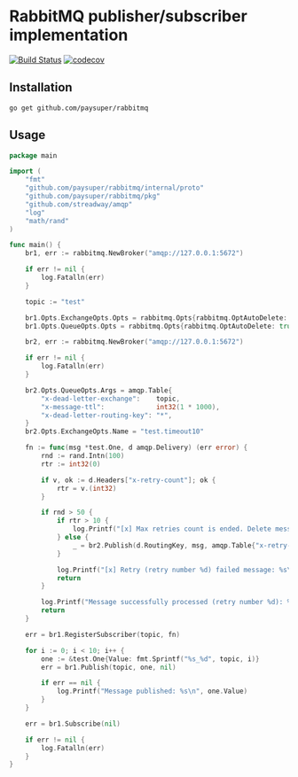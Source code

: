RabbitMQ publisher/subscriber implementation 
=============

[![Build Status](https://travis-ci.com/paysuper/rabbitmq.svg?branch=v1)](https://travis-ci.com/paysuper/rabbitmq) [![codecov](https://codecov.io/gh/paysuper/rabbitmq/branch/v1/graph/badge.svg)](https://codecov.io/gh/paysuper/rabbitmq)

## Installation 

`go get github.com/paysuper/rabbitmq`

## Usage

```go
package main

import (
	"fmt"
	"github.com/paysuper/rabbitmq/internal/proto"
	"github.com/paysuper/rabbitmq/pkg"
	"github.com/streadway/amqp"
	"log"
	"math/rand"
)

func main() {
	br1, err := rabbitmq.NewBroker("amqp://127.0.0.1:5672")

	if err != nil {
		log.Fatalln(err)
	}

	topic := "test"

	br1.Opts.ExchangeOpts.Opts = rabbitmq.Opts{rabbitmq.OptAutoDelete: true}
	br1.Opts.QueueOpts.Opts = rabbitmq.Opts{rabbitmq.OptAutoDelete: true}

	br2, err := rabbitmq.NewBroker("amqp://127.0.0.1:5672")

	if err != nil {
		log.Fatalln(err)
	}

	br2.Opts.QueueOpts.Args = amqp.Table{
		"x-dead-letter-exchange":    topic,
		"x-message-ttl":             int32(1 * 1000),
		"x-dead-letter-routing-key": "*",
	}
	br2.Opts.ExchangeOpts.Name = "test.timeout10"

	fn := func(msg *test.One, d amqp.Delivery) (err error) {
		rnd := rand.Intn(100)
		rtr := int32(0)

		if v, ok := d.Headers["x-retry-count"]; ok {
			rtr = v.(int32)
		}

		if rnd > 50 {
			if rtr > 10 {
				log.Printf("[x] Max retries count is ended. Delete message : %s\n", msg.Value)
			} else {
				_ = br2.Publish(d.RoutingKey, msg, amqp.Table{"x-retry-count": rtr + 1})
			}

			log.Printf("[x] Retry (retry number %d) failed message: %s\n", rtr, msg.Value)
			return
		}

		log.Printf("Message successfully processed (retry number %d): %s", rtr, msg.Value)
		return
	}

	err = br1.RegisterSubscriber(topic, fn)

	for i := 0; i < 10; i++ {
		one := &test.One{Value: fmt.Sprintf("%s_%d", topic, i)}
		err = br1.Publish(topic, one, nil)

		if err == nil {
			log.Printf("Message published: %s\n", one.Value)
		}
	}

	err = br1.Subscribe(nil)

	if err != nil {
		log.Fatalln(err)
	}
}
```
